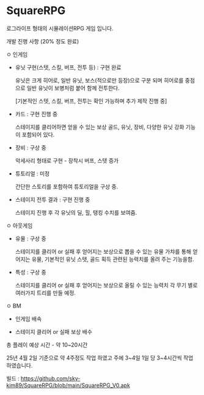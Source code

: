 # SquareRPG
로그라이프 형태의 시뮬레이션RPG 게임 입니다.

개발 진행 사항 (20% 정도 완료)

 ㅇ 인게임
 
   - 유닛 구현(스텟, 스킬, 버프, 전투 등) : 구현 완료
     
     유닛은 크게 히어로, 일반 유닛, 보스(적으로만 등장)으로 구분 되며
     히어로를 중점으로 일반 유닛이 보병처럼 붙어 함께 전투한다.
     
     [기본적인 스텟, 스킬, 버프, 전투는 확인 가능하며 추가 제작 진행 중]

   - 카드 : 구현 진행 중
     
     스테이지를 클리어하면 얻을 수 있는 보상
     골드, 유닛, 장비, 다양한 유닛 강화 기능이 포함되어 있다.
     
   - 장비 : 구상 중
     
     악세사리 형태로 구현 - 장착시 버프, 스텟 증가
     
   - 튜토리얼 : 미정
     
     간단한 스토리를 포함하여 튜토리얼을 구상 중.
     
   - 스테이지 전투 결과 : 구현 진행 중
     
     스테이지 진행 후 각 유닛의 딜, 힐, 탱킹 수치를 보여줌.
     
     
 ㅇ 아웃게임
 
   - 유물 : 구상 중
     
     스테이지를 클리어 or 실패 후 얻어지는 보상으로 뽑을 수 있는 유물
     가챠를 통해 얻어지는 유물, 기본적인 유닛 스텟, 골드 획득 관련된 능력치를 올려 주는 기능을함.
     
   - 특성 : 구상 중
     
     스테이지를 클리어 or 실패 후 얻어지는 보상으로 올릴 수 있는 능력치
     각 무기 별로 여러가지 트리를 만들 예정.
     

 ㅇ BM

   - 인게임 배속
     
   - 스테이지 클리어 or 실패 보상 배수


총 플레이 예상 시간 - 약 10~20시간

25년 4월 2일 기준으로 약 4주정도 작업 하였고 주에 3~4일 1일 당 3~4시간씩 작업 하였습니다.

빌드 : https://github.com/sky-kim89/SquareRPG/blob/main/SquareRPG_V0.apk
